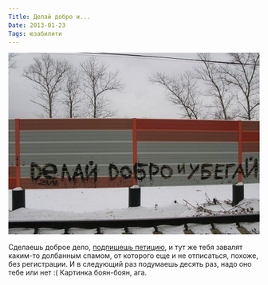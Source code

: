 ```yaml
---
Title: Делай добро и...
Date: 2013-01-23
Tags: юзабилити
---
```


![run-away.jpeg](images/run-away.jpeg)

Сделаешь доброе дело, [подпишешь петицию][1], и тут же тебя завалят каким-то долбанным спамом, от которого еще и не отписаться, похоже, без регистрации. И в следующий раз подумаешь десять раз, надо оно тебе или нет :(
Картинка боян-боян, ага.

[1]: https://www.change.org/ru/%D0%BF%D0%B5%D1%82%D0%B8%D1%86%D0%B8%D0%B8/%D0%B3%D1%83%D0%B1%D0%B5%D1%80%D0%BD%D0%B0%D1%82%D0%BE%D1%80%D1%83-%D0%BF%D0%BE%D0%BB%D1%82%D0%B0%D0%B2%D1%87%D0%B5%D0%BD%D0%BA%D0%BE-%D0%B8-%D1%83%D0%BF%D1%80%D0%B0%D0%B2%D0%B4%D0%B5%D0%BB%D0%B0%D0%BC%D0%B8-%D0%BF%D1%80%D0%B5%D0%B7%D0%B8%D0%B4%D0%B5%D0%BD%D1%82%D0%B0-%D1%80%D1%84-%D0%BA%D0%BE%D0%B6%D0%B8%D0%BD%D1%83-%D0%BE%D1%81%D1%82%D0%B0%D0%BD%D0%BE%D0%B2%D0%B8%D1%82%D0%B5-%D0%BF%D0%B5%D1%80%D0%B5%D0%B4%D0%B0%D1%87%D1%83-%D0%B1%D0%BE%D0%BB%D1%8C%D0%BD%D0%B8%D1%86%D1%8B-no31-%D0%B2%D1%8B%D1%81%D1%88%D0%B5%D0%BC%D1%83-%D0%B8-%D0%B0%D1%80%D0%B1%D0%B8%D1%82%D1%80%D0%B0%D0%B6%D0%BD%D0%BE%D0%BC%D1%83-%D1%81%D1%83%D0%B4%D1%83-%D0%B1%D0%BE%D0%BB%D1%8C%D0%BD%D0%B8%D1%86%D0%B031